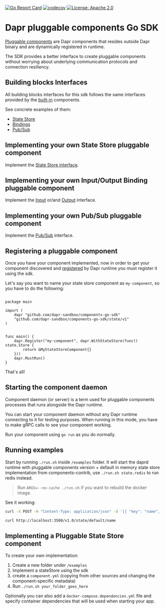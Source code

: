 [![Go Report Card](https://goreportcard.com/badge/github.com/dapr-sandbox/components-go-sdk)](https://goreportcard.com/report/github.com/dapr-sandbox/components-go-sdk)
[![codecov](https://codecov.io/gh/dapr-sandbox/components-go-sdk/branch/main/graph/badge.svg)](https://codecov.io/gh/dapr-sandbox/components-go-sdk)
[![License: Apache 2.0](https://img.shields.io/badge/License-Apache_2.0-blue.svg)](https://github.com/dapr-sandbox/components-go-sdk/blob/main/LICENSE)

# Dapr pluggable components Go SDK

[Pluggable components](https://docs.dapr.io/concepts/components-concept/#built-in-and-pluggable-components) are Dapr components that resides outside Dapr binary and are dynamically registered in runtime.

The SDK provides a better interface to create pluggable components without worrying about underlying communication protocols and connection resiliency.

## Building blocks Interfaces

All building blocks interfaces for this sdk follows the same interfaces provided by the [built-in](https://github.com/dapr/components-contrib) components.

See concrete examples of them:

- [State Store](https://github.com/dapr/components-contrib/tree/master/state)
- [Bindings](https://github.com/dapr/components-contrib/tree/master/bindings)
- [Pub/Sub](https://github.com/dapr/components-contrib/tree/master/pubsub)

## Implementing your own State Store pluggable component

Implement the [State Store interface](https://github.com/dapr/components-contrib/blob/master/state/store.go#L23).

## Implementing your own Input/Output Binding pluggable component

Implement the [Input](https://github.com/dapr/components-contrib/blob/master/bindings/input_binding.go#L24) or/and [Output](https://github.com/dapr/components-contrib/blob/master/bindings/output_binding.go#L24) interface.

## Implementing your own Pub/Sub pluggable component

Implement the [Pub/Sub](https://github.com/dapr/components-contrib/blob/master/pubsub/pubsub.go#L24) interface.

## Registering a pluggable component

Once you have your component implemented, now in order to get your component discovered and [registered](https://docs.dapr.io/operations/components/pluggable-components/pluggable-components-registration/) by Dapr runtime you must register it using the sdk.

Let's say you want to name your state store component as `my-component`, so you have to do the following:

```golang

package main

import (
	dapr "github.com/dapr-sandbox/components-go-sdk"
	"github.com/dapr-sandbox/components-go-sdk/state/v1"
)


func main() {
	dapr.Register("my-component", dapr.WithStateStore(func() state.Store {
		return &MyStateStoreComponent{}
	}))
	dapr.MustRun()
}

```

That's all!

## Starting the component daemon

Component daemon (or server) is a term used for pluggable components processes that runs alongside the Dapr runtime.

You can start your component daemon without any Dapr runtime connecting to it for testing purposes. When running in this mode, you have to make gRPC calls to see your component working.

Run your component using `go run` as you do normally.

## Running examples

Start by running `./run.sh` inside `/examples` folder. It will start the daprd runtime with pluggable components version + default in memory state store implementation from components-contrib, use `./run.sh state.redis` to run redis instead.

> Run `ARGS=--no-cache ./run.sh` if you want to rebuild the docker image.

See it working:

```sh
curl -X POST -H "Content-Type: application/json" -d '[{ "key": "name", "value": "Bruce Wayne", "metadata": { "ttlInSeconds": "60"}}]' http://localhost:3500/v1.0/state/default
```

```sh
curl http://localhost:3500/v1.0/state/default/name
```

## Implementing a Pluggable State Store component

To create your own implementation:

1. Create a new folder under `/examples`
2. Implement a stateStore using the sdk
3. create a `component.yml` (copying from other sources and changing the component-specific metadata)
4. Run `./run.sh your_folder_goes_here`

Optionally you can also add a `docker-compose.dependencies.yml` file and specify container dependencies that will be used when starting your app.
